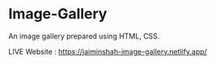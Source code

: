 # Image-Gallery
An image gallery prepared using HTML, CSS.

LIVE Website : https://jaiminshah-image-gallery.netlify.app/
